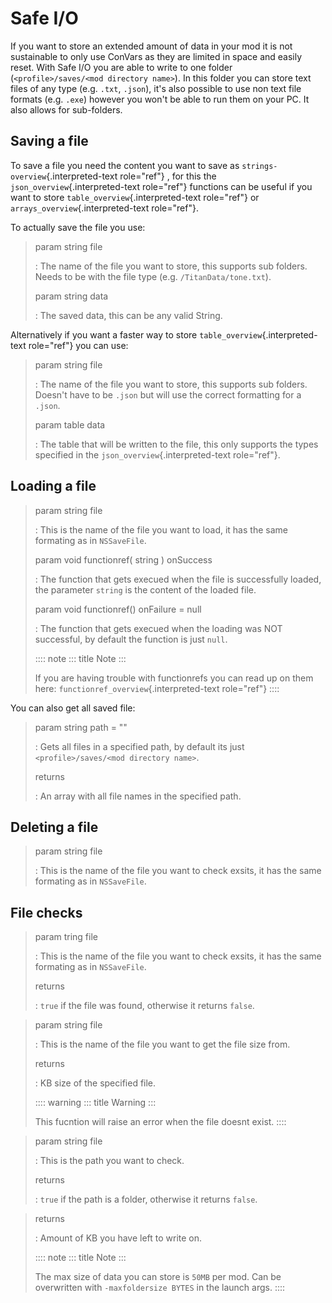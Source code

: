 # Safe I/O

If you want to store an extended amount of data in your mod it is not
sustainable to only use ConVars as they are limited in space and easily
reset. With Safe I/O you are able to write to one folder
(`<profile>/saves/<mod directory name>`). In this folder you can store
text files of any type (e.g. `.txt`, `.json`), it\'s also possible to
use non text file formats (e.g. `.exe`) however you won\'t be able to
run them on your PC. It also allows for sub-folders.

## Saving a file

To save a file you need the content you want to save as
`strings-overview`{.interpreted-text role="ref"} , for this the
`json_overview`{.interpreted-text role="ref"} functions can be useful if
you want to store `table_overview`{.interpreted-text role="ref"} or
`arrays_overview`{.interpreted-text role="ref"}.

To actually save the file you use:

> 
>
> param string file
>
> :   The name of the file you want to store, this supports sub folders.
>     Needs to be with the file type (e.g. `/TitanData/tone.txt`).
>
> param string data
>
> :   The saved data, this can be any valid String.

Alternatively if you want a faster way to store
`table_overview`{.interpreted-text role="ref"} you can use:

> 
>
> param string file
>
> :   The name of the file you want to store, this supports sub folders.
>     Doesn\'t have to be `.json` but will use the correct formatting
>     for a `.json`.
>
> param table data
>
> :   The table that will be written to the file, this only supports the
>     types specified in the `json_overview`{.interpreted-text
>     role="ref"}.

## Loading a file

> 
>
> param string file
>
> :   This is the name of the file you want to load, it has the same
>     formating as in `NSSaveFile`.
>
> param void functionref( string ) onSuccess
>
> :   The function that gets execued when the file is successfully
>     loaded, the parameter `string` is the content of the loaded file.
>
> param void functionref() onFailure = null
>
> :   The function that gets execued when the loading was NOT
>     successful, by default the function is just `null`.
>
> :::: note
> ::: title
> Note
> :::
>
> If you are having trouble with functionrefs you can read up on them
> here: `functionref_overview`{.interpreted-text role="ref"}
> ::::

You can also get all saved file:

> 
>
> param string path = \"\"
>
> :   Gets all files in a specified path, by default its just
>     `<profile>/saves/<mod directory name>`.
>
> returns
>
> :   An array with all file names in the specified path.

## Deleting a file

> 
>
> param string file
>
> :   This is the name of the file you want to check exsits, it has the
>     same formating as in `NSSaveFile`.

## File checks

> 
>
> param tring file
>
> :   This is the name of the file you want to check exsits, it has the
>     same formating as in `NSSaveFile`.
>
> returns
>
> :   `true` if the file was found, otherwise it returns `false`.

> 
>
> param string file
>
> :   This is the name of the file you want to get the file size from.
>
> returns
>
> :   KB size of the specified file.
>
> :::: warning
> ::: title
> Warning
> :::
>
> This fucntion will raise an error when the file doesnt exist.
> ::::

> 
>
> param string file
>
> :   This is the path you want to check.
>
> returns
>
> :   `true` if the path is a folder, otherwise it returns `false`.

> 
>
> returns
>
> :   Amount of KB you have left to write on.
>
> :::: note
> ::: title
> Note
> :::
>
> The max size of data you can store is `50MB` per mod. Can be
> overwritten with `-maxfoldersize BYTES` in the launch args.
> ::::
